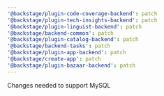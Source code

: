 ```yaml
---
'@backstage/plugin-code-coverage-backend': patch
'@backstage/plugin-tech-insights-backend': patch
'@backstage/plugin-linguist-backend': patch
'@backstage/backend-common': patch
'@backstage/plugin-catalog-backend': patch
'@backstage/backend-tasks': patch
'@backstage/plugin-app-backend': patch
'@backstage/create-app': patch
'@backstage/plugin-bazaar-backend': patch
---
```


Changes needed to support MySQL
